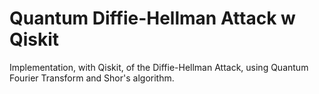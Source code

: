 # Quantum Diffie-Hellman Attack w Qiskit

Implementation, with Qiskit, of the Diffie-Hellman Attack, using Quantum Fourier Transform and Shor's algorithm.
